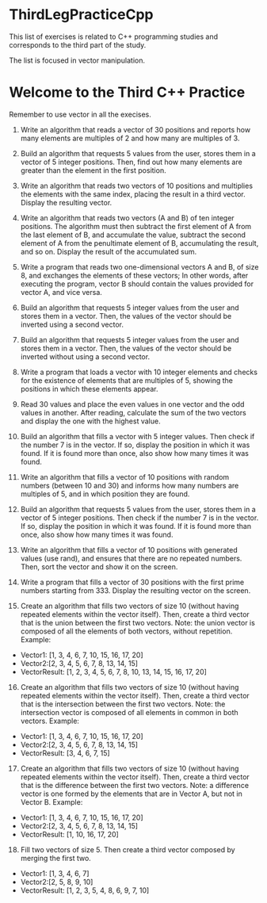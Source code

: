 # ThirdLegPracticeCpp

This list of exercises is related to C++ programming studies and corresponds to the third part of the study.

The list is focused in vector manipulation.

# Welcome to the Third C++ Practice

Remember to use vector in all the execises.

1. Write an algorithm that reads a vector of 30 positions and reports how many elements are multiples of 2 and how many are multiples of 3.

2. Build an algorithm that requests 5 values ​​from the user, stores them in a vector of 5 integer positions. Then, find out how many elements are greater than the element in the first position.

3. Write an algorithm that reads two vectors of 10 positions and multiplies the elements with the same index, placing the result in a third vector. Display the resulting vector.

4. Write an algorithm that reads two vectors (A and B) of ten integer positions. The algorithm must then subtract the first element of A from the last element of B, and accumulate the value, subtract the second element of A from the penultimate element of B, accumulating the result, and so on. Display the result of the accumulated sum.

5. Write a program that reads two one-dimensional vectors A and B, of size 8, and exchanges the elements of these vectors; In other words, after executing the program, vector B should contain the values ​​provided for vector A, and vice versa.

6. Build an algorithm that requests 5 integer values ​​from the user and stores them in a vector. Then, the values ​​of the vector should be inverted using a second vector.

7. Build an algorithm that requests 5 integer values ​​from the user and stores them in a vector. Then, the values ​​of the vector should be inverted without using a second vector.

8. Write a program that loads a vector with 10 integer elements and checks for the existence of elements that are multiples of 5, showing the positions in which these elements appear.

9. Read 30 values ​​and place the even values ​​in one vector and the odd values ​​in another. After reading, calculate the sum of the two vectors and display the one with the highest value.

10. Build an algorithm that fills a vector with 5 integer values. Then check if the number 7 is in the vector. If so, display the position in which it was found. If it is found more than once, also show how many times it was found.

11. Write an algorithm that fills a vector of 10 positions with random numbers (between 10 and 30) and informs how many numbers are multiples of 5, and in which position they are found.

12. Build an algorithm that requests 5 values ​​from the user, stores them in a vector of 5 integer positions. Then check if the number 7 is in the vector. If so, display the position in which it was found. If it is found more than once, also show how many times it was found.

13. Write an algorithm that fills a vector of 10 positions with generated values ​​(use rand), and ensures that there are no repeated numbers. Then, sort the vector and show it on the screen.
    
14. Write a program that fills a vector of 30 positions with the first prime numbers starting from 333. Display the resulting vector on the screen.

15. Create an algorithm that fills two vectors of size 10 (without having repeated elements within the vector itself). Then, create a third vector that is the union between the first two vectors. Note: the union vector is composed of all the elements of both vectors, without repetition. Example:

- Vector1: [1, 3, 4, 6, 7, 10, 15, 16, 17, 20]
- Vector2:[2, 3, 4, 5, 6, 7, 8, 13, 14, 15]
- VectorResult: [1, 2, 3, 4, 5, 6, 7, 8, 10, 13, 14, 15, 16, 17, 20]

16. Create an algorithm that fills two vectors of size 10 (without having repeated elements within the vector itself). Then, create a third vector that is the intersection between the first two vectors. Note: the intersection vector is composed of all elements in common in both vectors. Example:

- Vector1: [1, 3, 4, 6, 7, 10, 15, 16, 17, 20]
- Vector2:[2, 3, 4, 5, 6, 7, 8, 13, 14, 15]
- VectorResult: [3, 4, 6, 7, 15]

17. Create an algorithm that fills two vectors of size 10 (without having repeated elements within the vector itself). Then, create a third vector that is the difference between the first two vectors. Note: a difference vector is one formed by the elements that are in Vector A, but not in Vector B. Example:

- Vector1: [1, 3, 4, 6, 7, 10, 15, 16, 17, 20]
- Vector2:[2, 3, 4, 5, 6, 7, 8, 13, 14, 15]
- VectorResult: [1, 10, 16, 17, 20]

18. Fill two vectors of size 5. Then create a third vector composed by merging the first two.

- Vector1: [1, 3, 4, 6, 7]
- Vector2:[2, 5, 8, 9, 10]
- VectorResult: [1, 2, 3, 5, 4, 8, 6, 9, 7, 10]

 

